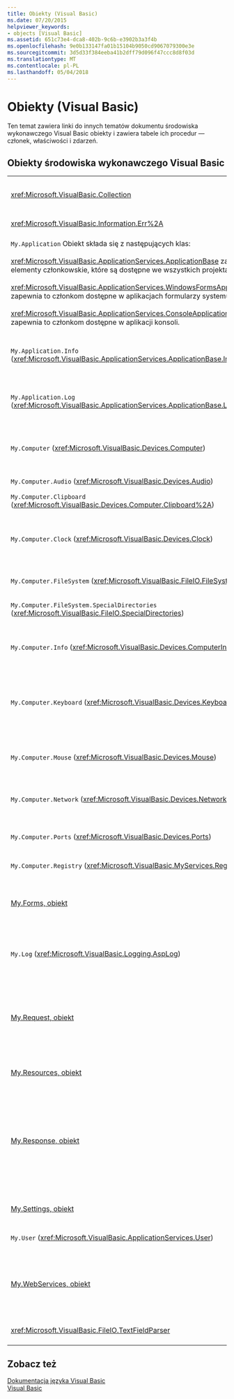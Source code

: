 ```yaml
---
title: Obiekty (Visual Basic)
ms.date: 07/20/2015
helpviewer_keywords:
- objects [Visual Basic]
ms.assetid: 651c73e4-dca8-402b-9c6b-e3902b3a3f4b
ms.openlocfilehash: 9e0b133147fa01b15104b9050cd9067079300e3e
ms.sourcegitcommit: 3d5d33f384eeba41b2dff79d096f47ccc8d8f03d
ms.translationtype: MT
ms.contentlocale: pl-PL
ms.lasthandoff: 05/04/2018
---
```

# <a name="objects-visual-basic"></a>Obiekty (Visual Basic)
Ten temat zawiera linki do innych tematów dokumentu środowiska wykonawczego Visual Basic obiekty i zawiera tabele ich procedur — członek, właściwości i zdarzeń.  
  
## <a name="visual-basic-run-time-objects"></a>Obiekty środowiska wykonawczego Visual Basic  
  
|||  
|---|---|  
|<xref:Microsoft.VisualBasic.Collection>|Zapewnia to wygodny sposób Zobacz pokrewne grupę elementów jako pojedynczego obiektu.|  
|<xref:Microsoft.VisualBasic.Information.Err%2A>|Zawiera informacje na temat błędów czasu wykonywania.|  
|`My.Application` Obiekt składa się z następujących klas:<br /><br /> <xref:Microsoft.VisualBasic.ApplicationServices.ApplicationBase> zawiera elementy członkowskie, które są dostępne we wszystkich projektach.<br /><br /> <xref:Microsoft.VisualBasic.ApplicationServices.WindowsFormsApplicationBase> zapewnia to członkom dostępne w aplikacjach formularzy systemu Windows.<br /><br /> <xref:Microsoft.VisualBasic.ApplicationServices.ConsoleApplicationBase> zapewnia to członkom dostępne w aplikacji konsoli.|Zapewnia dane, które są skojarzone tylko z bieżącej aplikacji lub DLL. Żadne informacje poziom systemu można zmienić z `My.Application`.<br /><br /> Niektóre elementy są dostępne tylko w przypadku formularzy systemu Windows lub aplikacji konsoli.|  
|`My.Application.Info` (<xref:Microsoft.VisualBasic.ApplicationServices.ApplicationBase.Info%2A>)|Udostępnia właściwości do pobierania informacji o aplikacji, takich jak numer wersji, opis, załadowanych zestawów i tak dalej.|  
|`My.Application.Log` (<xref:Microsoft.VisualBasic.ApplicationServices.ApplicationBase.Log%2A>)|Udostępnia właściwości i metody mogła zapisać informacji zdarzeń i wyjątków do odbiorniki dzienników aplikacji.|  
|`My.Computer` (<xref:Microsoft.VisualBasic.Devices.Computer>)|Udostępnia właściwości do manipulowania komputera składniki, takie jak audio, zegara, klawiatura, system plików i tak dalej.|  
|`My.Computer.Audio` (<xref:Microsoft.VisualBasic.Devices.Audio>)|Udostępnia metody dla odtwarzanie dźwięków.|  
|`My.Computer.Clipboard` (<xref:Microsoft.VisualBasic.Devices.Computer.Clipboard%2A>)|Udostępnia metody do manipulowania Schowka.|  
|`My.Computer.Clock` (<xref:Microsoft.VisualBasic.Devices.Clock>)|Dostarcza właściwości, aby uzyskać dostęp do bieżący czas lokalny i uniwersalny czas koordynowany (odpowiednik czas uniwersalny Greenwich) z zegara systemowego.|  
|`My.Computer.FileSystem` (<xref:Microsoft.VisualBasic.FileIO.FileSystem>)|Udostępnia właściwości i metody do pracy z dysków, plików i katalogów.|  
|`My.Computer.FileSystem.SpecialDirectories` (<xref:Microsoft.VisualBasic.FileIO.SpecialDirectories>)|Zawiera właściwości do uzyskiwania dostępu do często odwołuje się do katalogów.|  
|`My.Computer.Info` (<xref:Microsoft.VisualBasic.Devices.ComputerInfo>)|Udostępnia właściwości do pobierania informacji o pamięci, załadowanych zestawów, nazwy i systemu operacyjnego komputera.|  
|`My.Computer.Keyboard` (<xref:Microsoft.VisualBasic.Devices.Keyboard>)|Dostarcza właściwości, aby uzyskać dostęp do bieżącego stanu klawiatury, takie jak co klucze są obecnie naciśnięty i udostępnia metodę Wyślij naciśnięcia klawiszy do aktywnego okna.|  
|`My.Computer.Mouse` (<xref:Microsoft.VisualBasic.Devices.Mouse>)|Udostępnia właściwości do pobierania informacji o formacie i konfiguracji myszy, który jest zainstalowany na komputerze lokalnym.|  
|`My.Computer.Network` (<xref:Microsoft.VisualBasic.Devices.Network>)|Udostępnia właściwości, zdarzeń i metody interakcji z sieci, do której komputer jest połączony.|  
|`My.Computer.Ports` (<xref:Microsoft.VisualBasic.Devices.Ports>)|Udostępnia właściwości i metody do uzyskiwania dostępu do portów szeregowych komputera.|  
|`My.Computer.Registry` (<xref:Microsoft.VisualBasic.MyServices.RegistryProxy>)|Udostępnia właściwości i metody w rejestrze.|  
|[My.Forms, obiekt](../../../visual-basic/language-reference/objects/my-forms-object.md)|Zawiera właściwości do uzyskiwania dostępu do wystąpienia każdego formularza systemu Windows jest zadeklarowana w bieżącym projekcie.|  
|`My.Log` (<xref:Microsoft.VisualBasic.Logging.AspLog>)|Udostępnia właściwości i metody dla zapisywania informacji o zdarzeń i wyjątków na odbiorniki dzienników aplikacji dla aplikacji sieci Web.|  
|[My.Request, obiekt](../../../visual-basic/language-reference/objects/my-request-object.md)|Pobiera <xref:System.Web.HttpRequest> obiektu dla żądanej strony. `My.Request` Zawiera informacje o bieżącym żądaniu HTTP.<br /><br /> `My.Request` Jest dostępna tylko dla obiekt [!INCLUDE[vstecasp](~/includes/vstecasp-md.md)] aplikacji.|  
|[My.Resources, obiekt](../../../visual-basic/language-reference/objects/my-resources-object.md)|Udostępnia właściwości i klasy do uzyskiwania dostępu do zasobów aplikacji.|  
|[My.Response, obiekt](../../../visual-basic/language-reference/objects/my-response-object.md)|Pobiera <xref:System.Web.HttpResponse> obiektu, z którym skojarzony jest <xref:System.Web.UI.Page>. Ten obiekt umożliwia wysyłanie danych odpowiedzi HTTP do klienta i zawiera informacje o tej odpowiedzi.<br /><br /> `My.Response` Jest dostępna tylko dla obiekt [!INCLUDE[vstecasp](~/includes/vstecasp-md.md)] aplikacji.|  
|[My.Settings, obiekt](../../../visual-basic/language-reference/objects/my-settings-object.md)|Udostępnia właściwości i metod dostępu do ustawień aplikacji.|  
|`My.User` (<xref:Microsoft.VisualBasic.ApplicationServices.User>)|Zapewnia dostęp do informacji dotyczących bieżącego użytkownika.|  
|[My.WebServices, obiekt](../../../visual-basic/language-reference/objects/my-webservices-object.md)|Udostępnia właściwości umożliwiające tworzenie i uzyskiwanie dostępu do jednego wystąpienia każdej usługi sieci Web, do którego odwołuje się w bieżącym projekcie.|  
|<xref:Microsoft.VisualBasic.FileIO.TextFieldParser>|Udostępnia metody i właściwości dla analizowanie tekstu w strukturze plików.|  
  
## <a name="see-also"></a>Zobacz też  
 [Dokumentacja języka Visual Basic](../../../visual-basic/language-reference/index.md)  
 [Visual Basic](../../../visual-basic/index.md)

